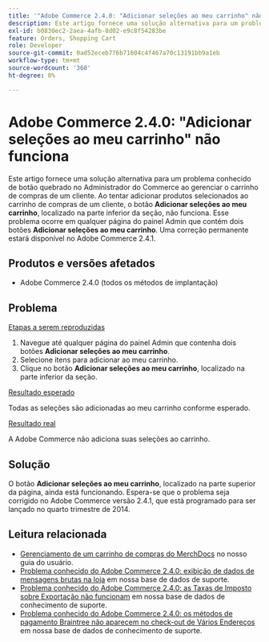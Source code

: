 ```yaml
---
title: '"Adobe Commerce 2.4.0: "Adicionar seleções ao meu carrinho" não funciona"'
description: Este artigo fornece uma solução alternativa para um problema conhecido de botão quebrado no Administrador do Commerce ao gerenciar o carrinho de compras de um cliente. Ao tentar adicionar produtos selecionados ao carrinho de compras de um cliente, o botão **Adicionar seleções ao meu carrinho** localizado na parte inferior da seção não funciona. Esse problema ocorre em qualquer página do painel Admin que contém dois botões **Adicionar seleções ao meu carrinho**. Uma correção permanente estará disponível no Adobe Commerce 2.4.1.
exl-id: b0830ec2-2aea-4afb-8d02-e9c8f54283be
feature: Orders, Shopping Cart
role: Developer
source-git-commit: 0ad52eceb776b71604c4f467a70c13191bb9a1eb
workflow-type: tm+mt
source-wordcount: '360'
ht-degree: 0%

---
```


# Adobe Commerce 2.4.0: &quot;Adicionar seleções ao meu carrinho&quot; não funciona

Este artigo fornece uma solução alternativa para um problema conhecido de botão quebrado no Administrador do Commerce ao gerenciar o carrinho de compras de um cliente. Ao tentar adicionar produtos selecionados ao carrinho de compras de um cliente, o botão **Adicionar seleções ao meu carrinho**, localizado na parte inferior da seção, não funciona. Esse problema ocorre em qualquer página do painel Admin que contém dois botões **Adicionar seleções ao meu carrinho**. Uma correção permanente estará disponível no Adobe Commerce 2.4.1.

## Produtos e versões afetados

* Adobe Commerce 2.4.0 (todos os métodos de implantação)

## Problema

<u>Etapas a serem reproduzidas</u>

1. Navegue até qualquer página do painel Admin que contenha dois botões **Adicionar seleções ao meu carrinho**.
1. Selecione itens para adicionar ao meu carrinho.
1. Clique no botão **Adicionar seleções ao meu carrinho**, localizado na parte inferior da seção.

<u>Resultado esperado</u>

Todas as seleções são adicionadas ao meu carrinho conforme esperado.

<u>Resultado real</u>

A Adobe Commerce não adiciona suas seleções ao carrinho.

## Solução

O botão **Adicionar seleções ao meu carrinho**, localizado na parte superior da página, ainda está funcionando. Espera-se que o problema seja corrigido no Adobe Commerce versão 2.4.1, que está programado para ser lançado no quarto trimestre de 2014.

## Leitura relacionada

* [Gerenciamento de um carrinho de compras do MerchDocs](https://docs.magento.com/user-guide/sales/shopping-assisted-cart-manage.html) no nosso guia do usuário.
* [Problema conhecido do Adobe Commerce 2.4.0: exibição de dados de mensagens brutas na loja](/help/troubleshooting/storefront/magento-2-4-0-issue-storefront-raw-message-data-display.md) em nossa base de dados de suporte.
* [Problema conhecido do Adobe Commerce 2.4.0: as Taxas de Imposto sobre Exportação não funcionam](/help/troubleshooting/miscellaneous/magento-2-4-0-known-issue-export-tax-rates-does-not-work.md) em nossa base de dados de conhecimento de suporte.
* [Problema conhecido do Adobe Commerce 2.4.0: os métodos de pagamento Braintree não aparecem no check-out de Vários Endereços](/help/troubleshooting/payments/magento-2-4-0-braintree-not-in-multiple-addresses-checkout.md) em nossa base de dados de conhecimento de suporte.
